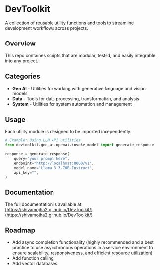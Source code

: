 # DevToolkit

A collection of reusable utility functions and tools to streamline development workflows across projects.

## Overview

This repo containes scripts that are modular, tested, and easily integrable into any project.

## Categories

- **Gen AI** - Utilities for working with generative language and vision models
- **Data** - Tools for data processing, transformation, and analysis
- **System** - Utilities for system automation and management

## Usage

Each utility module is designed to be imported independently:

```python
# Example: Using LLM API utilities
from devtoolkit.gen_ai.openai.invoke_model import generate_response

response = generate_response(
    query="your prompt here", 
    endpoint="http://localhost:8000/v1",
    model_name="Llama-3.3-70B-Instruct",
    api_key="",
) 
```

## Documentation

The full documentation is available at: [https://shivamojha2.github.io/DevToolkit/](https://shivamojha2.github.io/DevToolkit/)

## Roadmap

- Add async completion functionality (highly recommended and a best practice to use asynchronous operations in a service environment to ensure scalability, responsiveness, and efficient resource utilization)
- Add function calling
- Add vector databases
